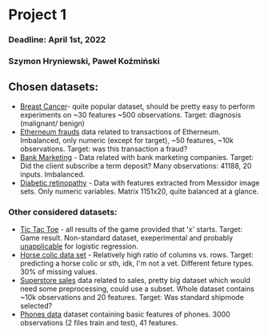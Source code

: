 # Project 1

### Deadline: April 1st, 2022

### Szymon Hryniewski, Paweł Koźmiński

## Chosen datasets:

- [Breast Cancer](https://www.kaggle.com/datasets/uciml/breast-cancer-wisconsin-data)- quite popular dataset, should be pretty easy to perform experiments on ~30 features ~500 observations. Target: diagnosis (malignant/ benign)
- [Etherneum frauds](https://www.kaggle.com/vagifa/ethereum-frauddetection-dataset) data related to transactions of Etherneum. Imbalanced, only numeric (except for target), ~50 features, ~10k observations. Target: was this transaction a fraud?
- [Bank Marketing](https://archive.ics.uci.edu/ml/datasets/Bank+Marketing) - Data related with bank marketing companies. Target: Did the client subscribe a term deposit? Many observations: 41188, 20 inputs. Imbalanced.
- [Diabetic retinopathy](https://archive.ics.uci.edu/ml/datasets/Diabetic+Retinopathy+Debrecen+Data+Set) - Data with features extracted from Messidor image sets. Only numeric variables. Matrix 1151x20, quite balanced at a glance.

### Other considered datasets:
- [Tic Tac Toe](https://www.openml.org/d/50) - all results of the game provided that 'x' starts. Target: Game result. Non-standard dataset, exeperimental and probably <ins>unapplicable</ins> for logistic regression.
- [Horse colic data set](https://archive.ics.uci.edu/ml/datasets/Horse+Colic) - Relatively high ratio of columns vs. rows. Target: predicting a horse colic or sth, idk, I'm not a vet. Different feture types. 30% of missing values.
- [Superstore sales](https://www.kaggle.com/vivek468/superstore-dataset-final) data related to sales, pretty big dataset which would need some preprocessing, could use a subset. Whole dataset contains ~10k observations and 20 features. Target: Was standard shipmode selected? 
- [Phones data](https://www.kaggle.com/iabhishekofficial/mobile-price-classification) dataset containing basic features of phones. 3000 observations (2 files train and test), 41 features. 


